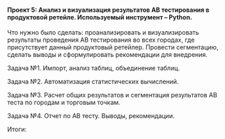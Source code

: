 #### Проект 5: Анализ и визуализация результатов АВ тестирования в продуктовой ретейле. Используемый инструмент – Python.

<p> Что нужно было сделать: проанализировать и визуализировать результаты проведения АВ тестирования во всех городах, где присутствует данный продуктовый ретейлер. Провести сегментацию, сделать выводы и сформулировать рекомендации для внедрения.

<p> Задача №1. Импорт, анализ таблиц, объединение таблиц. 
  
<p> Задача №2. Автоматизация статистических вычислений.

<p>Задача №3. Расчет общих результатов и сегментация результатов АВ теста по городам и торговым точкам.

<p>Задача №4. Отчет по АВ тесту. Выводы, рекомендации.

<p> Итоги:
